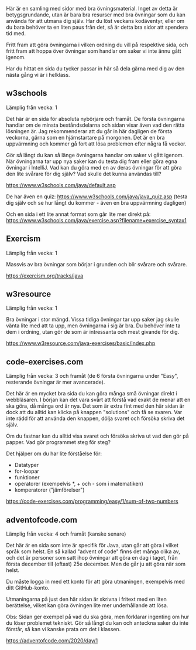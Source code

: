 Här är en samling med sidor med bra övningsmaterial. Inget av detta är betygsgrundande, utan är bara bra resurser med bra övningar som du kan använda för att utmana dig själv. Har du löst veckans kodäventyr, eller om du bara behöver ta en liten paus från det, så är detta bra sidor att spendera tid med.

Fritt fram att göra övningarna i vilken ordning du vill på respektive sida, och fritt fram att hoppa över övningar som handlar om saker vi inte ännu gått igenom.

Har du hittat en sida du tycker passar in här så dela gärna med dig av den nästa gång vi är i helklass.

## w3schools

Lämplig från vecka: 1

Det här är en sida för absoluta nybörjare och framåt. De första övningarna handlar om de minsta beståndsdelarna och sidan visar även vad den rätta lösningen är. Jag rekommenderar att du går in här dagligen de första veckorna, gärna som en hjärnstartare på morgonen. Det är en bra uppvärmning och kommer gå fort att lösa problemen efter några få veckor.

Gör så långt du kan så länge övningarna handlar om saker vi gått igenom. När övningarna tar upp nya saker kan du testa dig fram eller göra egna övningar i IntelliJ. Vad kan du göra med en av deras övningar för att göra den lite svårare för dig själv? Vad skulle det kunna användas till?

https://www.w3schools.com/java/default.asp

De har även en quiz: https://www.w3schools.com/java/java_quiz.asp (testa dig själv och se hur långt du kommer - även en bra uppvärmning dagligen)

Och en sida i ett lite annat format som går lite mer direkt på: https://www.w3schools.com/java/exercise.asp?filename=exercise_syntax1

## Exercism

Lämplig från vecka: 1

Massvis av bra övningar som börjar i grunden och blir svårare och svårare.

https://exercism.org/tracks/java

## w3resource

Lämplig från vecka: 1

Bra övningar i stor mängd. Vissa tidiga övningar tar upp saker jag skulle vänta lite med att ta upp, men övningarna i sig är bra. Du behöver inte ta dem i ordning, utan gör de som är intressanta och mest givande för dig.

https://www.w3resource.com/java-exercises/basic/index.php

## code-exercises.com

Lämplig från vecka: 3 och framåt (de 6 första övningarna under "Easy", resterande övningar är mer avancerade).

Det här är en mycket bra sida du kan göra många små övningar direkt i webbläsaren. I början kan det vara svårt att förstå vad exakt de menar att en ska göra, då många ord är nya. Det som är extra fint med den här sidan är dock att du alltid kan klicka på knappen "solutions" och få se svaren. Var inte rädd för att använda den knappen, dölja svaret och försöka skriva det själv.

Om du fastnar kan du alltid visa svaret och försöka skriva ut vad den gör på papper. Vad gör programmet steg för steg?

Det hjälper om du har lite förståelse för:
* Datatyper
* for-loopar
* funktioner
* operatorer (exempelvis *, + och - som i matematiken)
* komperatorer ("jämförelser")

https://code-exercises.com/programming/easy/1/sum-of-two-numbers

## adventofcode.com

Lämplig från vecka: 4 och framåt (kanske senare)

Det här är en sida som inte är specifik för Java, utan går att göra i vilket språk som helst. En så kallad "advent of code" finns det många olika av, och det är personer som satt ihop övningar att göra en dag i taget, från första december till (oftast) 25e december. Men de går ju att göra när som helst.

Du måste logga in med ett konto för att göra utmaningen, exempelvis med ditt GitHub-konto.

Utmaningarna på just den här sidan är skrivna i fritext med en liten berättelse, vilket kan göra övningen lite mer underhållande att lösa.

Obs: Sidan ger exempel på vad du ska göra, men förklarar ingenting om hur du löser problemet tekniskt. Gör så långt du kan och anteckna saker du inte förstår, så kan vi kanske prata om det i klassen.

https://adventofcode.com/2020/day/1